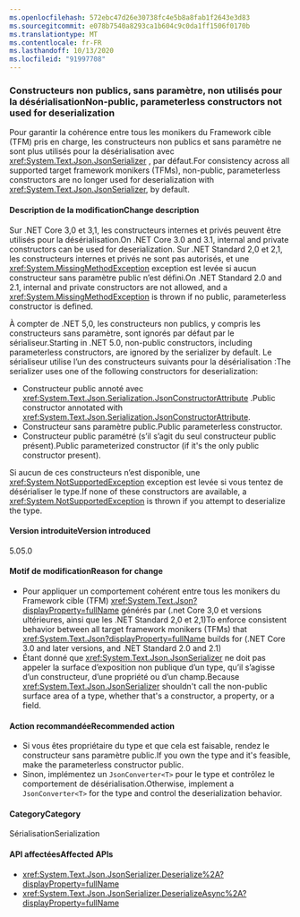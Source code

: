 ```yaml
---
ms.openlocfilehash: 572ebc47d26e30738fc4e5b8a8fab1f2643e3d83
ms.sourcegitcommit: e078b7540a8293ca1b604c9c0da1ff1506f0170b
ms.translationtype: MT
ms.contentlocale: fr-FR
ms.lasthandoff: 10/13/2020
ms.locfileid: "91997708"
---
```

### <a name="non-public-parameterless-constructors-not-used-for-deserialization"></a><span data-ttu-id="ca96b-101">Constructeurs non publics, sans paramètre, non utilisés pour la désérialisation</span><span class="sxs-lookup"><span data-stu-id="ca96b-101">Non-public, parameterless constructors not used for deserialization</span></span>

<span data-ttu-id="ca96b-102">Pour garantir la cohérence entre tous les monikers du Framework cible (TFM) pris en charge, les constructeurs non publics et sans paramètre ne sont plus utilisés pour la désérialisation avec <xref:System.Text.Json.JsonSerializer> , par défaut.</span><span class="sxs-lookup"><span data-stu-id="ca96b-102">For consistency across all supported target framework monikers (TFMs), non-public, parameterless constructors are no longer used for deserialization with <xref:System.Text.Json.JsonSerializer>, by default.</span></span>

#### <a name="change-description"></a><span data-ttu-id="ca96b-103">Description de la modification</span><span class="sxs-lookup"><span data-stu-id="ca96b-103">Change description</span></span>

<span data-ttu-id="ca96b-104">Sur .NET Core 3,0 et 3,1, les constructeurs internes et privés peuvent être utilisés pour la désérialisation.</span><span class="sxs-lookup"><span data-stu-id="ca96b-104">On .NET Core 3.0 and 3.1, internal and private constructors can be used for deserialization.</span></span> <span data-ttu-id="ca96b-105">Sur .NET Standard 2,0 et 2,1, les constructeurs internes et privés ne sont pas autorisés, et une <xref:System.MissingMethodException> exception est levée si aucun constructeur sans paramètre public n’est défini.</span><span class="sxs-lookup"><span data-stu-id="ca96b-105">On .NET Standard 2.0 and 2.1, internal and private constructors are not allowed, and a <xref:System.MissingMethodException> is thrown if no public, parameterless constructor is defined.</span></span>

<span data-ttu-id="ca96b-106">À compter de .NET 5,0, les constructeurs non publics, y compris les constructeurs sans paramètre, sont ignorés par défaut par le sérialiseur.</span><span class="sxs-lookup"><span data-stu-id="ca96b-106">Starting in .NET 5.0, non-public constructors, including parameterless constructors, are ignored by the serializer by default.</span></span> <span data-ttu-id="ca96b-107">Le sérialiseur utilise l’un des constructeurs suivants pour la désérialisation :</span><span class="sxs-lookup"><span data-stu-id="ca96b-107">The serializer uses one of the following constructors for deserialization:</span></span>

- <span data-ttu-id="ca96b-108">Constructeur public annoté avec <xref:System.Text.Json.Serialization.JsonConstructorAttribute> .</span><span class="sxs-lookup"><span data-stu-id="ca96b-108">Public constructor annotated with <xref:System.Text.Json.Serialization.JsonConstructorAttribute>.</span></span>
- <span data-ttu-id="ca96b-109">Constructeur sans paramètre public.</span><span class="sxs-lookup"><span data-stu-id="ca96b-109">Public parameterless constructor.</span></span>
- <span data-ttu-id="ca96b-110">Constructeur public paramétré (s’il s’agit du seul constructeur public présent).</span><span class="sxs-lookup"><span data-stu-id="ca96b-110">Public parameterized constructor (if it's the only public constructor present).</span></span>

<span data-ttu-id="ca96b-111">Si aucun de ces constructeurs n’est disponible, une <xref:System.NotSupportedException> exception est levée si vous tentez de désérialiser le type.</span><span class="sxs-lookup"><span data-stu-id="ca96b-111">If none of these constructors are available, a <xref:System.NotSupportedException> is thrown if you attempt to deserialize the type.</span></span>

#### <a name="version-introduced"></a><span data-ttu-id="ca96b-112">Version introduite</span><span class="sxs-lookup"><span data-stu-id="ca96b-112">Version introduced</span></span>

<span data-ttu-id="ca96b-113">5.0</span><span class="sxs-lookup"><span data-stu-id="ca96b-113">5.0</span></span>

#### <a name="reason-for-change"></a><span data-ttu-id="ca96b-114">Motif de modification</span><span class="sxs-lookup"><span data-stu-id="ca96b-114">Reason for change</span></span>

- <span data-ttu-id="ca96b-115">Pour appliquer un comportement cohérent entre tous les monikers du Framework cible (TFM) <xref:System.Text.Json?displayProperty=fullName> générés par (.net Core 3,0 et versions ultérieures, ainsi que les .NET Standard 2,0 et 2,1)</span><span class="sxs-lookup"><span data-stu-id="ca96b-115">To enforce consistent behavior between all target framework monikers (TFMs) that <xref:System.Text.Json?displayProperty=fullName> builds for (.NET Core 3.0 and later versions, and .NET Standard 2.0 and 2.1)</span></span>
- <span data-ttu-id="ca96b-116">Étant donné que <xref:System.Text.Json.JsonSerializer> ne doit pas appeler la surface d’exposition non publique d’un type, qu’il s’agisse d’un constructeur, d’une propriété ou d’un champ.</span><span class="sxs-lookup"><span data-stu-id="ca96b-116">Because <xref:System.Text.Json.JsonSerializer> shouldn't call the non-public surface area of a type, whether that's a constructor, a property, or a field.</span></span>

#### <a name="recommended-action"></a><span data-ttu-id="ca96b-117">Action recommandée</span><span class="sxs-lookup"><span data-stu-id="ca96b-117">Recommended action</span></span>

- <span data-ttu-id="ca96b-118">Si vous êtes propriétaire du type et que cela est faisable, rendez le constructeur sans paramètre public.</span><span class="sxs-lookup"><span data-stu-id="ca96b-118">If you own the type and it's feasible, make the parameterless constructor public.</span></span>
- <span data-ttu-id="ca96b-119">Sinon, implémentez un `JsonConverter<T>` pour le type et contrôlez le comportement de désérialisation.</span><span class="sxs-lookup"><span data-stu-id="ca96b-119">Otherwise, implement a `JsonConverter<T>` for the type and control the deserialization behavior.</span></span>

#### <a name="category"></a><span data-ttu-id="ca96b-120">Category</span><span class="sxs-lookup"><span data-stu-id="ca96b-120">Category</span></span>

<span data-ttu-id="ca96b-121">Sérialisation</span><span class="sxs-lookup"><span data-stu-id="ca96b-121">Serialization</span></span>

#### <a name="affected-apis"></a><span data-ttu-id="ca96b-122">API affectées</span><span class="sxs-lookup"><span data-stu-id="ca96b-122">Affected APIs</span></span>

- <xref:System.Text.Json.JsonSerializer.Deserialize%2A?displayProperty=fullName>
- <xref:System.Text.Json.JsonSerializer.DeserializeAsync%2A?displayProperty=fullName>

<!--

#### Affected APIs

- `Overload:System.Text.Json.JsonSerializer.Deserialize`
- `Overload:System.Text.Json.JsonSerializer.DeserializeAsync`

-->
